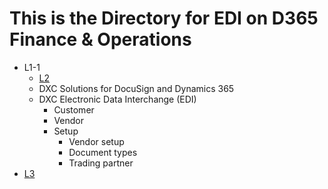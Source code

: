 # This is the Directory for EDI on D365 Finance & Operations

<ul id="myUL">
        <li><span class="caret">L1-1</span>
        <ul class="nested">
          <li><a href="https://dxcanzproduct.github.io/DXC-Products-for-Microsoft-Business-Applications/CORE-EXTENSIONS/Solution-overview.html">L2</a></li>
          <li>DXC Solutions for DocuSign and Dynamics 365</li>
          <li><span class="caret">DXC Electronic Data Interchange (EDI)</span>
        <ul class="nested">
          <li>Customer</li>
          <li>Vendor</li>
          <li><span class="caret">Setup</span>
            <ul class="nested">
              <li>Vendor setup</li>
              <li>Document types</li>
              <li>Trading partner</li>
            </ul>
          </li>
        </ul>
      </li>
    </ul>
  </li>
  <li><a href="https://dxcanzproduct.github.io/DXC-Products-for-Microsoft-Business-Applications/Support.html">L3</a></li>
</ul>
